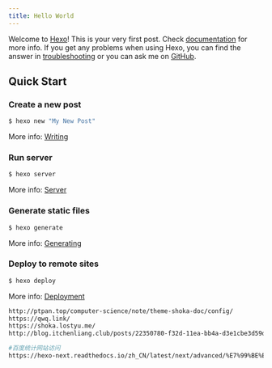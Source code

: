 ```yaml
---
title: Hello World
---
```

Welcome to [Hexo](https://hexo.io/)! This is your very first post. Check [documentation](https://hexo.io/docs/) for more info. If you get any problems when using Hexo, you can find the answer in [troubleshooting](https://hexo.io/docs/troubleshooting.html) or you can ask me on [GitHub](https://github.com/hexojs/hexo/issues).

## Quick Start

### Create a new post

``` bash
$ hexo new "My New Post"
```

More info: [Writing](https://hexo.io/docs/writing.html)

### Run server

``` bash
$ hexo server
```

More info: [Server](https://hexo.io/docs/server.html)

### Generate static files

``` bash
$ hexo generate
```

More info: [Generating](https://hexo.io/docs/generating.html)

### Deploy to remote sites

``` bash
$ hexo deploy
```

More info: [Deployment](https://hexo.io/docs/one-command-deployment.html)
```bash
http://ptpan.top/computer-science/note/theme-shoka-doc/config/
https://qwq.link/
https://shoka.lostyu.me/
http://blog.itchenliang.club/posts/22350780-f32d-11ea-bb4a-d3e1cbe3d59d、#hexo-abbrlink

#百度统计网站访问
https://hexo-next.readthedocs.io/zh_CN/latest/next/advanced/%E7%99%BE%E5%BA%A6%E7%BB%9F%E8%AE%A1-%E7%BD%91%E7%AB%99%E8%AE%BF%E9%97%AE/

```